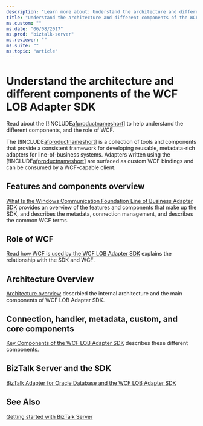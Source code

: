 ```yaml
---
description: "Learn more about: Understand the architecture and different components of the WCF LOB Adapter SDK"
title: "Understand the architecture and different components of the WCF LOB Adapter SDK"
ms.custom: ""
ms.date: "06/08/2017"
ms.prod: "biztalk-server"
ms.reviewer: ""
ms.suite: ""
ms.topic: "article"
---
```

# Understand the architecture and different components of the WCF LOB Adapter SDK
Read about the [!INCLUDE[afproductnameshort](../../includes/afproductnameshort-md.md)] to help understand the different components, and the role of WCF.  

The [!INCLUDE[afproductnameshort](../../includes/afproductnameshort-md.md)] is a collection of tools and components that provide a consistent framework for developing reusable, metadata-rich adapters for line-of-business systems. Adapters written using the [!INCLUDE[afproductnameshort](../../includes/afproductnameshort-md.md)] are surfaced as custom WCF bindings and can be consumed by a WCF-capable client.  
  
## Features and components overview
[What Is the Windows Communication Foundation Line of Business Adapter SDK](what-is-the-windows-communication-foundation-line-of-business-adapter-sdk.md) provides an overview of the features and components that make up the SDK, and describes the metadata, connection management, and describes the common WCF terms.

## Role of WCF  
[Read how WCF is used by the WCF LOB Adapter SDK](read-how-wcf-is-used-by-the-wcf-lob-adapter-sdk.md) explains the relationship with the SDK and WCF.

## Architecture Overview  
[Architecture overview](architecture-overview-of-the-wcf-lob-adapter-sdk.md) descrbied the internal architecture and the main components of WCF LOB Adapter SDK.
 
## Connection, handler, metadata, custom, and core components
[Key Components of the WCF LOB Adapter SDK](key-components-of-the-wcf-lob-adapter-sdk.md) describes these different components.

## BizTalk Server and the SDK  
[BizTalk Adapter for Oracle Database and the WCF LOB Adapter SDK](../adapter-oracle-database/architecture-overview-of-the-biztalk-adapter-for-oracle-database.md)   
  
## See Also  
 [Getting started with BizTalk Server](../../core/getting-started-with-biztalk-server.md)
